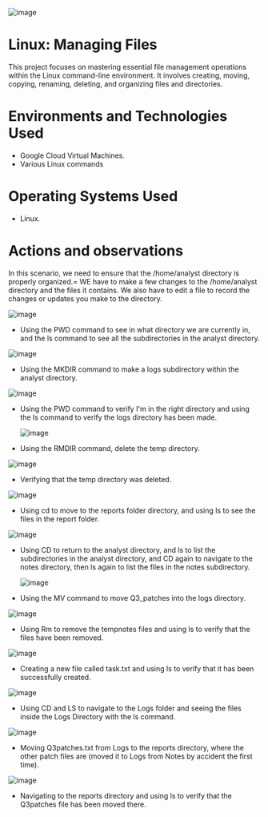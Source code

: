 ![image](https://github.com/user-attachments/assets/09fb938b-03bf-4fb0-aca2-99b2b21024b0)

# Linux: Managing Files
This project focuses on mastering essential file management operations within the Linux command-line environment. It involves creating, moving, copying, renaming, deleting, and organizing files and directories.

# Environments and Technologies Used</h2>
- Google Cloud Virtual Machines.
- Various Linux commands 

# Operating Systems Used </h2>
- Linux.

# Actions and observations
In this scenario, we need to ensure that the /home/analyst directory is properly organized.=
WE have to make a few changes to the /home/analyst directory and the files it contains.
We also have to edit a file to record the changes or updates you make to the directory.

![image](https://github.com/user-attachments/assets/06183f13-a4c6-487f-a440-a70112e52a59)

- Using the PWD command to see in what directory we are currently in, and the ls command to see all the subdirectories in the analyst directory.

![image](https://github.com/user-attachments/assets/1f68a373-8049-429f-accc-da563915aaed)

- Using the MKDIR command to make a logs subdirectory within the analyst directory.

![image](https://github.com/user-attachments/assets/cf9c43b0-e22b-4452-9c26-172028dc2f95)

- Using the PWD command to verify I'm in the right directory and using the ls command to verify the logs directory has been made.

  ![image](https://github.com/user-attachments/assets/4f488665-38b9-4aa0-a311-0e0d802ab9ec)

- Using the RMDIR command, delete the temp directory.

![image](https://github.com/user-attachments/assets/f920f783-1aa3-47b3-968e-86ba3734acb6)

- Verifying that the temp directory was deleted.

![image](https://github.com/user-attachments/assets/88cf08cf-1a0a-4596-9ea2-f32001be8e15)

- Using cd to move to the reports folder directory, and using ls to see the files in the report folder.

![image](https://github.com/user-attachments/assets/16c804c3-22aa-4b6c-8afc-f1ef13e420bf)

- Using CD to return to the analyst directory, and ls to list the subdirectories in the analyst directory, and CD again to navigate to the notes directory, then ls again to list the files in the notes subdirectory.

  ![image](https://github.com/user-attachments/assets/bab1fdfb-1d8f-423e-8d97-7e8876619bc4)

- Using the MV command to move Q3_patches into the logs directory.

![image](https://github.com/user-attachments/assets/d7b366b7-9904-4fcd-bbaf-b99bbb5612f8)

- Using Rm to remove the tempnotes files and using ls to verify that the files have been removed.

![image](https://github.com/user-attachments/assets/1230dfba-0a48-4a0f-9d33-43015fd50818)

- Creating a new file called  task.txt and using ls to verify that it has been successfully created.

![image](https://github.com/user-attachments/assets/9caa887c-2b8e-4ce9-a053-b8bdc7c6cef9)

- Using CD and LS to navigate to the Logs folder and seeing the files inside the Logs Directory with the ls command.

![image](https://github.com/user-attachments/assets/d6b5b98a-21a5-4985-82f2-5df0b6d269e0)

- Moving Q3patches.txt from Logs to the reports directory, where the other patch files are (moved it to Logs from Notes by accident the first time).

![image](https://github.com/user-attachments/assets/b3ba573c-533e-4365-8d2c-e79d76102996)

- Navigating to the reports directory and using ls to verify that the Q3patches file has been moved there.
